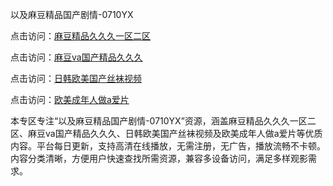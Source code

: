 以及麻豆精品国产剧情-0710YX

点击访问：<a href="https://heiliaowzu4ur.pages.dev">麻豆精品久久久一区二区</a>

点击访问：<a href="https://heiliaozj3tjd.pages.dev">麻豆va国产精品久久久</a>

点击访问：<a href="https://heiliaoe8ajia.pages.dev">日韩欧美国产丝袜视频</a>

点击访问：<a href="https://heiliaoxqkkct.pages.dev">欧美成年人做a爱片</a>

本专区专注“以及麻豆精品国产剧情-0710YX”资源，涵盖麻豆精品久久久一区二区、麻豆va国产精品久久久、日韩欧美国产丝袜视频及欧美成年人做a爱片等优质内容。平台每日更新，支持高清在线播放，无需注册，无广告，播放流畅不卡顿。内容分类清晰，方便用户快速查找所需资源，兼容多设备访问，满足多样观影需求。

<span style="display:none;">[Canonical link](https://github.com/sau20250710/so6)</span>
